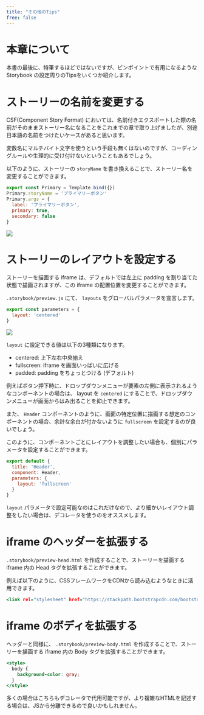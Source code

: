```yaml
---
title: "その他のTips"
free: false
---
```


# 本章について

本書の最後に、特筆するほどではないですが、ピンポイントで有用になるような Storybook の設定周りのTipsをいくつか紹介します。

# ストーリーの名前を変更する

CSF(Component Story Format) においては、名前付きエクスポートした際の名前がそのままストーリー名になることをこれまでの章で取り上げましたが、別途日本語の名前をつけたいケースがあると思います。

変数名にマルチバイト文字を使うという手段も無くはないのですが、コーディングルールや生理的に受け付けないということもあるでしょう。

以下のように、ストーリーの `storyName` を書き換えることで、ストーリー名を変更することができます。

```js:src/components/Button.stories.js
export const Primary = Template.bind({})
Primary.storyName = 'プライマリーボタン'
Primary.args = {
  label: 'プライマリーボタン',
  primary: true,
  secondary: false
}
```

![](https://storage.googleapis.com/zenn-user-upload/rcj6f8qauu7t5xutpgvuypdtb1sz)

# ストーリーのレイアウトを設定する

ストーリーを描画する iframe は、デフォルトでは左上に padding を割り当てた状態で描画されますが、この iframe の配置位置を変更することができます。

`.storybook/preview.js` にて、 `layouts` をグローバルパラメータを宣言します。

```js:.storybook/preview.js
export const parameters = {
  layout: 'centered'
}
```

![](https://storage.googleapis.com/zenn-user-upload/h0xmze7xsntdx6zqic1ijv966x80)

`layout` に設定できる値は以下の3種類になります。

- centered: 上下左右中央揃え
- fullscreen: iframe を画面いっぱいに広げる
- padded: padding をちょっとつける (デフォルト)

例えばボタン押下時に、ドロップダウンメニューが要素の左側に表示されるようなコンポーネントの場合は、 layout を `centered` にすることで、ドロップダウンメニューが画面からはみ出ることを抑止できます。

また、 `Header` コンポーネントのように、画面の特定位置に描画する想定のコンポーネントの場合、余計な余白が付かないように `fullscreen` を設定するのが良いでしょう。

このように、コンポーネントごとにレイアウトを調整したい場合も、個別にパラメータを設定することができます。

```js:.src/components/Header.stories.js
export default {
  title: 'Header',
  component: Header,
  parameters: {
    layout: 'fullscreen'
  }
}
```

`layout` パラメータで設定可能なのはこれだけなので、より細かいレイアウト調整をしたい場合は、デコレータを使うのをオススメします。

# iframe のヘッダーを拡張する

`.storybook/preview-head.html` を作成することで、ストーリーを描画する iframe 内の Head タグを拡張することができます。

例えば以下のように、CSSフレームワークをCDNから読み込むようなときに活用できます。

```html:.storybook/preview-head.html
<link rel="stylesheet" href="https://stackpath.bootstrapcdn.com/bootstrap/4.3.1/css/bootstrap.min.css" integrity="sha384-ggOyR0iXCbMQv3Xipma34MD+dH/1fQ784/j6cY/iJTQUOhcWr7x9JvoRxT2MZw1T" crossorigin="anonymous">
```

# iframe のボディを拡張する

ヘッダーと同様に、 `.storybook/preview-body.html` を作成することで、ストーリーを描画する iframe 内の Body タグを拡張することができます。

```html:.storybook/preview-body.html
<style>
  body {
    background-color: gray;
  }
</style>
```

多くの場合はこちらもデコレータで代用可能ですが、より複雑なHTMLを記述する場合は、JSから分離できるので良いかもしれません。